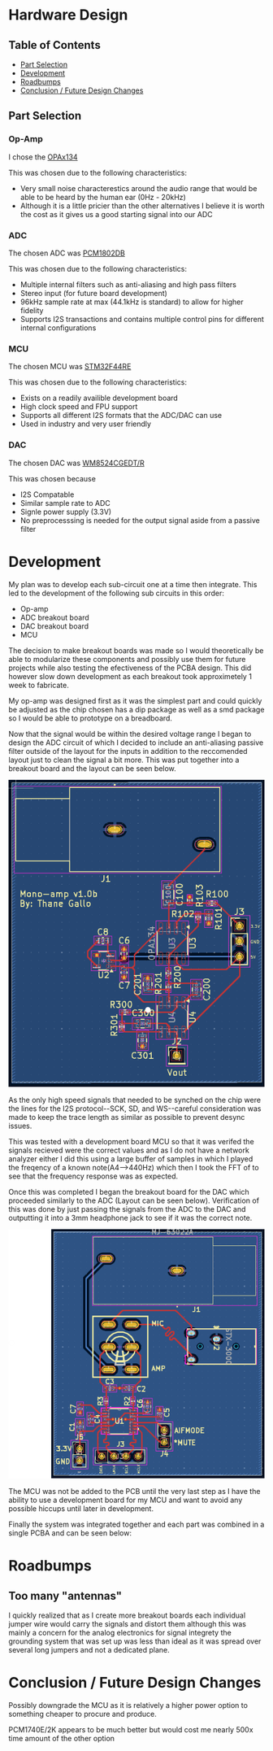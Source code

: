 # Hardware Design

## Table of Contents
* [Part Selection](#Part-Selection)
* [Development](#Development)
* [Roadbumps](#Roadbumps)
* [Conclusion / Future Design Changes](#Conclusion--Future-Design-cChanges)

## Part Selection

### Op-Amp
 I chose the [OPAx134](https://www.ti.com/lit/ds/symlink/opa134.pdf) 

 This was chosen due to the following characteristics:
 * Very small noise characterestics around the audio range that would be able to be heard by the human ear (0Hz - 20kHz) 
 *  Although it is a little pricier than the other alternatives I believe it is worth the cost as it gives us a good starting signal into our ADC


### ADC
The chosen ADC was [PCM1802DB](https://www.digikey.com/en/products/filter/data-acquisition/adcs-dacs-special-purpose/768?s=N4IgTCBcDaIIwA4AMYAiAhEBdAvkA)

This was chosen due to the following characteristics:

* Multiple internal filters such as anti-aliasing and high pass filters
* Stereo input (for future board development)
* 96kHz sample rate at max (44.1kHz is standard) to allow for higher fidelity 
* Supports I2S transactions and contains multiple control pins for different internal configurations


### MCU
The chosen MCU was [STM32F44RE](https://www.digikey.com/en/products/detail/stmicroelectronics/NUCLEO-F446RE/5347712?gclsrc=aw.ds&&utm_adgroup=&utm_source=google&utm_medium=cpc&utm_campaign=PMax%20Shopping_Product_Low%20ROAS%20Categories&utm_term=&utm_content=&utm_id=go_cmp-20243063506_adg-_ad-__dev-c_ext-_prd-5347712_sig-CjwKCAjwzMi_BhACEiwAX4YZUPHpk-zHzDov2nI4mvNVZQl9ZMhKRm_qsVS7q0sjmrhjJ651UxK07RoCICAQAvD_BwE&gad_source=1&gbraid=0AAAAADrbLlhzVWufnPiJhrASsS6sFmpfE&gclid=CjwKCAjwzMi_BhACEiwAX4YZUPHpk-zHzDov2nI4mvNVZQl9ZMhKRm_qsVS7q0sjmrhjJ651UxK07RoCICAQAvD_BwE&gclsrc=aw.ds)

This was chosen due to the following characteristics:

* Exists on a readily availible development board 
* High clock speed and FPU support
* Supports all different I2S formats that the ADC/DAC can use
* Used in industry and very user friendly

### DAC
The chosen DAC was [WM8524CGEDT/R](https://www.digikey.com/en/products/detail/cirrus-logic-inc/WM8524CGEDT-R/5036730)

This was chosen because

* I2S Compatable
* Similar sample rate to ADC
* Signle power supply (3.3V)
* No preprocesssing is needed for the output signal aside from a passive filter


# Development 
My plan was to develop each sub-circuit one at a time then integrate. This led to the development of the following sub circuits in this order:

* Op-amp
* ADC breakout board
* DAC breakout board
* MCU

The decision to make breakout boards was made so I would theoretically be able to modularize these components and possibly use them for future projects while also testing the efectiveness of the PCBA design. This did however slow down development as each breakout took approximetely 1 week to fabricate.

My op-amp was designed first as it was the simplest part and could quickly be adjusted as the chip chosen has a dip package as well as a smd package so I would be able to prototype on a breadboard. 

Now that the signal would be within the desired voltage range I began to design the ADC circuit of which I decided to include an anti-aliasing passive filter outside of the layout for the inputs in addition to the reccomended layout just to clean the signal a bit more. This was put together into a breakout board and the layout can be seen below.

![Amp Layout](../Documentation/Images/Amp_Layout.png)

As the only high speed signals that needed to be synched on the chip were the lines for the I2S protocol--SCK, SD, and WS--careful consideration was made to keep the trace length as similar as possible to prevent desync issues.

This was tested with a development board MCU so that it was verifed the signals recieved were the correct values and as I do not have a network analyzer either I did this using a large buffer of samples in which I played the freqency of a known note(A4-->440Hz) which then I took the FFT of to see that the frequency response was as expected.

Once this was completed I began the breakout board for the DAC which proceeded similarly to the ADC (Layout can be seen below). Verification of this was done by just passing the signals from the ADC to the DAC and outputting it into a 3mm headphone jack to see if it was the correct note.

![DAC Layout](../Documentation/Images/DAC_Layout.png)


The MCU was not be added to the PCB until the very last step as I have the ability to use a development board for my MCU and want to avoid any possible hiccups until later in development.

Finally the system was integrated together and each part was combined in a single PCBA and can be seen below:


# Roadbumps

## Too many "antennas"
I quickly realized that as I create more breakout boards each individual jumper wire would carry the signals and distort them although this was mainly a concern for the analog electronics for signal integrety the grounding system that was set up was less than ideal as it was spread over several long jumpers and not a dedicated plane. 

# Conclusion / Future Design Changes

Possibly downgrade the MCU as it is relatively a higher power option to something cheaper to procure and produce.

PCM1740E/2K appears to be much better but would cost me nearly 500x time amount of the other option
